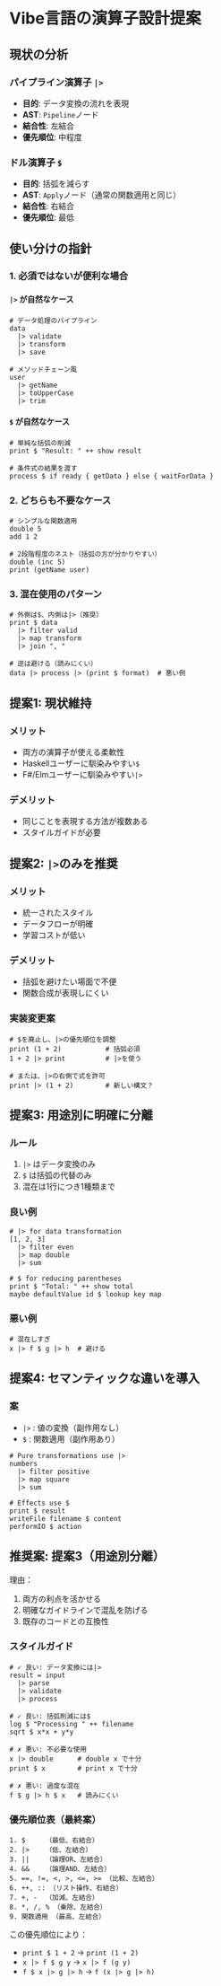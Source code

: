 # Vibe言語の演算子設計提案

## 現状の分析

### パイプライン演算子 `|>`
- **目的**: データ変換の流れを表現
- **AST**: `Pipeline`ノード
- **結合性**: 左結合
- **優先順位**: 中程度

### ドル演算子 `$`
- **目的**: 括弧を減らす
- **AST**: `Apply`ノード（通常の関数適用と同じ）
- **結合性**: 右結合  
- **優先順位**: 最低

## 使い分けの指針

### 1. 必須ではないが便利な場合

#### `|>` が自然なケース
```vibe
# データ処理のパイプライン
data
  |> validate
  |> transform
  |> save

# メソッドチェーン風
user
  |> getName
  |> toUpperCase
  |> trim
```

#### `$` が自然なケース
```vibe
# 単純な括弧の削減
print $ "Result: " ++ show result

# 条件式の結果を渡す
process $ if ready { getData } else { waitForData }
```

### 2. どちらも不要なケース

```vibe
# シンプルな関数適用
double 5
add 1 2

# 2段階程度のネスト（括弧の方が分かりやすい）
double (inc 5)
print (getName user)
```

### 3. 混在使用のパターン

```vibe
# 外側は$、内側は|>（推奨）
print $ data
  |> filter valid
  |> map transform
  |> join ", "

# 逆は避ける（読みにくい）
data |> process |> (print $ format)  # 悪い例
```

## 提案1: 現状維持

### メリット
- 両方の演算子が使える柔軟性
- Haskellユーザーに馴染みやすい`$`
- F#/Elmユーザーに馴染みやすい`|>`

### デメリット
- 同じことを表現する方法が複数ある
- スタイルガイドが必要

## 提案2: `|>`のみを推奨

### メリット
- 統一されたスタイル
- データフローが明確
- 学習コストが低い

### デメリット
- 括弧を避けたい場面で不便
- 関数合成が表現しにくい

### 実装変更案
```vibe
# $を廃止し、|>の優先順位を調整
print (1 + 2)           # 括弧必須
1 + 2 |> print          # |>を使う

# または、|>の右側で式を許可
print |> (1 + 2)        # 新しい構文？
```

## 提案3: 用途別に明確に分離

### ルール
1. `|>` はデータ変換のみ
2. `$` は括弧の代替のみ
3. 混在は1行につき1種類まで

### 良い例
```vibe
# |> for data transformation
[1, 2, 3]
  |> filter even
  |> map double
  |> sum

# $ for reducing parentheses  
print $ "Total: " ++ show total
maybe defaultValue id $ lookup key map
```

### 悪い例
```vibe
# 混在しすぎ
x |> f $ g |> h  # 避ける
```

## 提案4: セマンティックな違いを導入

### 案
- `|>` : 値の変換（副作用なし）
- `$` : 関数適用（副作用あり）

```vibe
# Pure transformations use |>
numbers
  |> filter positive
  |> map square
  |> sum

# Effects use $
print $ result
writeFile filename $ content
performIO $ action
```

## 推奨案: 提案3（用途別分離）

理由：
1. 両方の利点を活かせる
2. 明確なガイドラインで混乱を防げる
3. 既存のコードとの互換性

### スタイルガイド

```vibe
# ✓ 良い: データ変換には|>
result = input
  |> parse
  |> validate
  |> process

# ✓ 良い: 括弧削減には$
log $ "Processing " ++ filename
sqrt $ x*x + y*y

# ✗ 悪い: 不必要な使用
x |> double      # double x で十分
print $ x        # print x で十分

# ✗ 悪い: 過度な混在
f $ g |> h $ x   # 読みにくい
```

### 優先順位表（最終案）

```
1. $     （最低、右結合）
2. |>    （低、左結合）
3. ||    （論理OR、左結合）
4. &&    （論理AND、左結合）
5. ==, !=, <, >, <=, >= （比較、左結合）
6. ++, :: （リスト操作、右結合）
7. +, -  （加減、左結合）
8. *, /, % （乗除、左結合）
9. 関数適用 （最高、左結合）
```

この優先順位により：
- `print $ 1 + 2` → `print (1 + 2)`
- `x |> f $ g y` → `x |> f (g y)`
- `f $ x |> g |> h` → `f (x |> g |> h)`